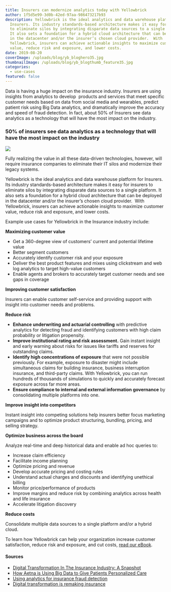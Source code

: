 ```yaml
---
title: Insurers can modernize analytics today with Yellowbrick
author: 1f5d5e99-3d0b-42ed-97aa-986473217b93
description: Yellowbrick is the ideal analytics and data warehouse platform for
  Insurers. Its industry standards-based architecture makes it easy for insurers
  to eliminate silos by integrating disparate data sources to a single platform.
  It also sets a foundation for a hybrid cloud architecture that can be deployed
  in the datacenter and/or the insurer’s chosen cloud provider.  With
  Yellowbrick, insurers can achieve actionable insights to maximize customer
  value, reduce risk and exposure, and lower costs.
date: 2019-08-20
coverImage: /uploads/blog/yb_bloghero35.jpg
thumbnailImage: /uploads/blog/yb_blogthumb_feature35.jpg
categories:
  - use-cases
featured: false
---
```

Data is having a huge impact on the insurance industry. Insurers are using insights from analytics to develop  products and services that meet specific customer needs based on data from social media and wearables, predict patient risk using Big Data analytics, and dramatically improve the accuracy and speed of fraud detection. In fact, about 50% of Insurers see data analytics as a technology that will have the most impact on the industry.

### 50% of insurers see data analytics as a technology that will have the most impact on the industry

![](/uploads/blog-Accenture-Technologies-Impact.jpg)

Fully realizing the value in all these data-driven technologies, however, will require insurance companies to eliminate their IT silos and modernize their legacy systems.

Yellowbrick is the ideal analytics and data warehouse platform for Insurers. Its industry standards-based architecture makes it easy for insurers to eliminate silos by integrating disparate data sources to a single platform. It also sets a foundation for a hybrid cloud architecture that can be deployed in the datacenter and/or the insurer’s chosen cloud provider.  With Yellowbrick, insurers can achieve actionable insights to maximize customer value, reduce risk and exposure, and lower costs.

Example use cases for Yellowbrick in the Insurance industry include:

**Maximizing customer value**

* Get a 360-degree view of customers’ current and potential lifetime value
* Better segment customers
* Accurately identify customer risk and your exposure
* Deliver the best product features and mixes using clickstream and web log analytics to target high-value customers
* Enable agents and brokers to accurately target customer needs and see gaps in coverage

**Improving customer satisfaction**

Insurers can enable customer self-service and providing support with insight into customer needs and problems.

**Reduce risk**

* **Enhance underwriting and actuarial controlling** with predictive analytics for detecting fraud and identifying customers with high claim probability or litigation propensity.
* **Improve institutional rating and risk assessment.** Gain instant insight and early warning about risks for issues like tariffs and reserves for outstanding claims.
* **Identify high concentrations of exposure** that were not possible previously. For example, exposure to disaster might include simultaneous claims for building insurance, business interruption insurance, and third-party claims. With Yellowbrick, you can run hundreds of thousands of simulations to quickly and accurately forecast exposure across far more areas.
* **Ensure compliance to internal and external information governance** by consolidating multiple platforms into one.

**Improve insight into competitors**

Instant insight into competing solutions help insurers better focus marketing campaigns and to optimize product structuring, bundling, pricing, and selling strategy.

**Optimize business across the board**

Analyze real-time and deep historical data and enable ad hoc queries to:

* Increase claim efficiency
* Facilitate income planning
* Optimize pricing and revenue
* Develop accurate pricing and costing rules
* Understand actual charges and discounts and identifying unethical billing
* Monitor price/performance of products
* Improve margins and reduce risk by combining analytics across health and life insurance
* Accelerate litigation discovery

**Reduce costs**

Consolidate multiple data sources to a single platform and/or a hybrid cloud.

To learn how Yellowbrick can help your organization increase customer satisfaction, reduce risk and exposure, and cut costs, [read our eBook](https://www.yellowbrick.com/go/yellowbrick-for-insurance/). 
 
#### Sources

* [Digital Transformation In The Insurance Industry: A Snapshot](https://www.digitalistmag.com/customer-experience/2017/10/09/digital-transformation-in-insurance-industry-snapshot-05410435)
* [How Aetna is Using Big Data to Give Patients Personalized Care](https://www.hcinnovationgroup.com/clinical-it/article/13023746/how-aetna-is-using-big-data-to-give-patients-personalized-care)
* [Using analytics for insurance fraud detection](https://www.the-digital-insurer.com/wp-content/uploads/2013/12/53-insurance-fraud-detection.pdf)
* [Digital transformation is remaking insurance](https://www.accenture.com/us-en/insights/financial-services/digital-transformation-remaking-insurance)